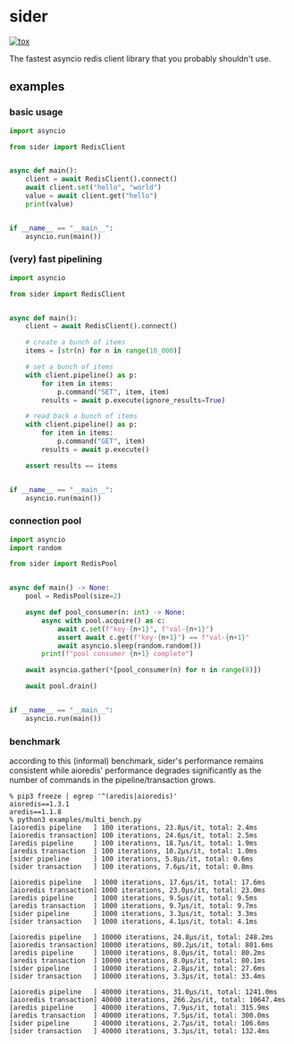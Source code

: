 # sider

[![tox](https://github.com/eirikrye/sider/actions/workflows/python_test.yml/badge.svg)](https://github.com/eirikrye/sider/actions/workflows/python_test.yml)

The fastest asyncio redis client library that you probably shouldn't use.

## examples

### basic usage

```python
import asyncio

from sider import RedisClient


async def main():
    client = await RedisClient().connect()
    await client.set("hello", "world")
    value = await client.get("hello")
    print(value)


if __name__ == "__main__":
    asyncio.run(main())
```

### (very) fast pipelining

```python
import asyncio

from sider import RedisClient


async def main():
    client = await RedisClient().connect()

    # create a bunch of items
    items = [str(n) for n in range(10_000)]

    # set a bunch of items
    with client.pipeline() as p:
        for item in items:
            p.command("SET", item, item)
        results = await p.execute(ignore_results=True)

    # read back a bunch of items
    with client.pipeline() as p:
        for item in items:
            p.command("GET", item)
        results = await p.execute()

    assert results == items


if __name__ == "__main__":
    asyncio.run(main())
```

### connection pool

```python
import asyncio
import random

from sider import RedisPool


async def main() -> None:
    pool = RedisPool(size=2)

    async def pool_consumer(n: int) -> None:
        async with pool.acquire() as c:
            await c.set(f"key-{n+1}", f"val-{n+1}")
            assert await c.get(f"key-{n+1}") == f"val-{n+1}"
            await asyncio.sleep(random.random())
        print(f"pool consumer {n+1} complete")

    await asyncio.gather(*[pool_consumer(n) for n in range(8)])

    await pool.drain()


if __name__ == "__main__":
    asyncio.run(main())
```

### benchmark

according to this (informal) benchmark, sider's performance remains consistent while aioredis' performance degrades significantly as the number of commands in the pipeline/transaction grows.

```shell
% pip3 freeze | egrep '^(aredis|aioredis)'
aioredis==1.3.1
aredis==1.1.8
% python3 examples/multi_bench.py
[aioredis pipeline   ] 100 iterations, 23.8µs/it, total: 2.4ms
[aioredis transaction] 100 iterations, 24.6µs/it, total: 2.5ms
[aredis pipeline     ] 100 iterations, 18.7µs/it, total: 1.9ms
[aredis transaction  ] 100 iterations, 10.2µs/it, total: 1.0ms
[sider pipeline      ] 100 iterations, 5.8µs/it, total: 0.6ms
[sider transaction   ] 100 iterations, 7.6µs/it, total: 0.8ms

[aioredis pipeline   ] 1000 iterations, 17.6µs/it, total: 17.6ms
[aioredis transaction] 1000 iterations, 23.0µs/it, total: 23.0ms
[aredis pipeline     ] 1000 iterations, 9.5µs/it, total: 9.5ms
[aredis transaction  ] 1000 iterations, 9.7µs/it, total: 9.7ms
[sider pipeline      ] 1000 iterations, 3.3µs/it, total: 3.3ms
[sider transaction   ] 1000 iterations, 4.1µs/it, total: 4.1ms

[aioredis pipeline   ] 10000 iterations, 24.8µs/it, total: 248.2ms
[aioredis transaction] 10000 iterations, 80.2µs/it, total: 801.6ms
[aredis pipeline     ] 10000 iterations, 8.0µs/it, total: 80.2ms
[aredis transaction  ] 10000 iterations, 8.0µs/it, total: 80.1ms
[sider pipeline      ] 10000 iterations, 2.8µs/it, total: 27.6ms
[sider transaction   ] 10000 iterations, 3.3µs/it, total: 33.4ms

[aioredis pipeline   ] 40000 iterations, 31.0µs/it, total: 1241.0ms
[aioredis transaction] 40000 iterations, 266.2µs/it, total: 10647.4ms
[aredis pipeline     ] 40000 iterations, 7.9µs/it, total: 315.9ms
[aredis transaction  ] 40000 iterations, 7.5µs/it, total: 300.0ms
[sider pipeline      ] 40000 iterations, 2.7µs/it, total: 106.6ms
[sider transaction   ] 40000 iterations, 3.3µs/it, total: 132.4ms
```
